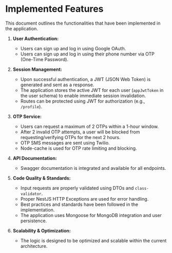 # Implemented Features

This document outlines the functionalities that have been implemented in the application.

1.  **User Authentication:**
    *   Users can sign up and log in using Google OAuth.
    *   Users can sign up and log in using their phone number via OTP (One-Time Password).

2.  **Session Management:**
    *   Upon successful authentication, a JWT (JSON Web Token) is generated and sent as a response.
    *   The application stores the active JWT for each user (`appJwtToken` in the user schema) to enable immediate session invalidation.
    *   Routes can be protected using JWT for authorization (e.g., `/profile`).

3.  **OTP Service:**
    *   Users can request a maximum of 2 OTPs within a 1-hour window.
    *   After 2 invalid OTP attempts, a user will be blocked from requesting/verifying OTPs for the next 2 hours.
    *   OTP SMS messages are sent using Twilio.
    *   Node-cache is used for OTP rate limiting and blocking.

4.  **API Documentation:**
    *   Swagger documentation is integrated and available for all endpoints.

5.  **Code Quality & Standards:**
    *   Input requests are properly validated using DTOs and `class-validator`.
    *   Proper NestJS HTTP Exceptions are used for error handling.
    *   Best practices and standards have been followed in the implementation.
    *   The application uses Mongoose for MongoDB integration and user persistence.

6.  **Scalability & Optimization:**
    *   The logic is designed to be optimized and scalable within the current architecture.
